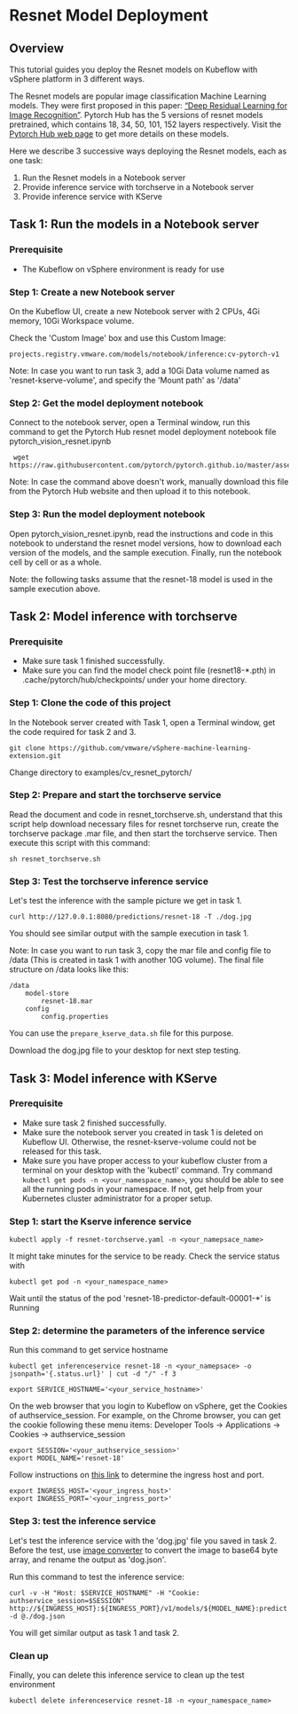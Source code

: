 # Resnet Model Deployment

## Overview

This tutorial guides you deploy the Resnet models on Kubeflow with vSphere platform in 3 different ways.

The Resnet models are popular image classification Machine Learning models. They were first proposed in this paper: [“Deep Residual Learning for Image Recognition”]( https://arxiv.org/abs/1512.03385). Pytorch Hub has the 5 versions of resnet models pretrained, which contains 18, 34, 50, 101, 152 layers respectively. Visit the [Pytorch Hub web page](https://pytorch.org/hub/pytorch_vision_resnet/) to get more details on these models.

Here we describe 3 successive ways deploying the Resnet models, each as one task:
1. Run the Resnet models in a Notebook server
2. Provide inference service with torchserve in a Notebook server
3. Provide inference service with KServe

## Task 1: Run the models in a Notebook server

### Prerequisite

- The Kubeflow on vSphere environment is ready for use
 
### Step 1: Create a new Notebook server

On the Kubeflow UI, create a new Notebook server with 2 CPUs, 4Gi memory, 10Gi Workspace volume.

Check the 'Custom Image' box and use this Custom Image:
```
projects.registry.vmware.com/models/notebook/inference:cv-pytorch-v1
```

Note: In case you want to run task 3, add a 10Gi Data volume named as 'resnet-kserve-volume', and specify the 'Mount path' as '/data'

### Step 2: Get the model deployment notebook 

Connect to the notebook server, open a Terminal window, run this command to get the Pytorch Hub resnet model deployment notebook file pytorch_vision_resnet.ipynb

```
 wget https://raw.githubusercontent.com/pytorch/pytorch.github.io/master/assets/hub/pytorch_vision_resnet.ipynb
```

Note: In case the command above doesn't work, manually download this file from the Pytorch Hub website and then upload it to this notebook.

### Step 3: Run the model deployment notebook

Open pytorch_vision_resnet.ipynb, read the instructions and code in this notebook to understand the resnet model versions, how to download each version of the models, and the sample execution. Finally, run the notebook cell by cell or as a whole.

Note: the following tasks assume that the resnet-18 model is used in the sample execution above.

## Task 2: Model inference with torchserve

### Prerequisite

- Make sure task 1 finished successfully.
- Make sure you can find the model check point file (resnet18-*.pth) in .cache/pytorch/hub/checkpoints/ under your home directory.

### Step 1: Clone the code of this project

In the Notebook server created with Task 1, open a Terminal window, get the code required for task 2 and 3.

```
git clone https://github.com/vmware/vSphere-machine-learning-extension.git
```
Change directory to examples/cv_resnet_pytorch/

### Step 2: Prepare and start the torchserve service

Read the document and code in resnet_torchserve.sh, understand that this script help download necessary files for resnet torchserve run, create the torchserve package .mar file, and then start the torchserve service. Then execute this script with this command:

```
sh resnet_torchserve.sh
```

### Step 3: Test the torchserve inference service

Let's test the inference with the sample picture we get in task 1.

```
curl http://127.0.0.1:8080/predictions/resnet-18 -T ./dog.jpg 
```

You should see similar output with the sample execution in task 1.

Note: In case you want to run task 3, copy the mar file and config file to /data (This is created in task 1 with another 10G volume). The final file structure on /data looks like this:
```
/data
    model-store
		resnet-18.mar
	config
		config.properties
```
You can use the ```prepare_kserve_data.sh``` file for this purpose.

Download the dog.jpg file to your desktop for next step testing.

## Task 3: Model inference with KServe

### Prerequisite

- Make sure task 2 finished successfully.
- Make sure the notebook server you created in task 1 is deleted on Kubeflow UI. Otherwise, the resnet-kserve-volume could not be released for this task.
- Make sure you have proper access to your kubeflow cluster from a terminal on your desktop with the 'kubectl' command. Try command ```kubectl get pods -n <your_namespace_name>```, you should be able to see all the running pods in your namespace. If not, get help from your Kubernetes cluster administrator for a proper setup.

### Step 1: start the Kserve inference service

```
kubectl apply -f resnet-torchserve.yaml -n <your_namepsace_name>
```

It might take minutes for the service to be ready. Check the service status with
```
kubectl get pod -n <your_namespace_name>
```
Wait until the status of the pod 'resnet-18-predictor-default-00001-*' is Running

### Step 2: determine the parameters of the inference service

Run this command to get service hostname
```
kubectl get inferenceservice resnet-18 -n <your_namepsace> -o jsonpath='{.status.url}' | cut -d "/" -f 3

export SERVICE_HOSTNAME='<your_service_hostname>'
```

On the web browser that you login to Kubeflow on vSphere, get the Cookies of authservice_session. For example, on the Chrome browser, you can get the cookie following these menu items: Developer Tools -> Applications -> Cookies -> authservice_session

```
export SESSION='<your_authservice_session>'
export MODEL_NAME='resnet-18'
```

Follow instructions on [this link](https://kserve.github.io/website/0.10/get_started/first_isvc/#4-determine-the-ingress-ip-and-ports) to determine the ingress host and port.

```
export INGRESS_HOST='<your_ingress_host>'
export INGRESS_PORT='<your_ingress_port>'
```

### Step 3: test the inference service

Let's test the inference service with the 'dog.jpg' file you saved in task 2. Before the test, use [image converter](https://github.com/kserve/kserve/tree/master/docs/samples/v1beta1/torchserve/v1/imgconv) to convert the image to base64 byte array, and rename the output as 'dog.json'.

Run this command to test the inference service:
```
curl -v -H "Host: $SERVICE_HOSTNAME" -H "Cookie: authservice_session=$SESSION" http://${INGRESS_HOST}:${INGRESS_PORT}/v1/models/${MODEL_NAME}:predict -d @./dog.json
```

You will get similar output as task 1 and task 2.

### Clean up

Finally, you can delete this inference service to clean up the test environment

```
kubectl delete inferenceservice resnet-18 -n <your_namespace_name>
```

